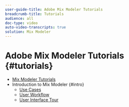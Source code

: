 ```yaml
---
user-guide-title: Adobe Mix Modeler Tutorials
breadcrumb-title: Tutorials
audience: all
doc-type: video
auto-video-transcripts: true
solution: Mix Modeler
---
```


# Adobe Mix Modeler Tutorials {#tutorials}

+ [Mix Modeler Tutorials](/help/mix-modeler/overview.md)
+ Introduction to Mix Modeler {#intro}
  + [Use Cases](/help/mix-modeler/intro/use-cases.md)
  + [User Workflow](/help/mix-modeler/intro/user-workflow.md)
  + [User Interface Tour](/help/mix-modeler/intro/user-interface-tour.md)
